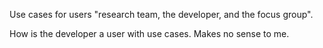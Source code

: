 Use cases for users "research team, the developer, and the focus group".

How is the developer a user with use cases. Makes no sense to me.
